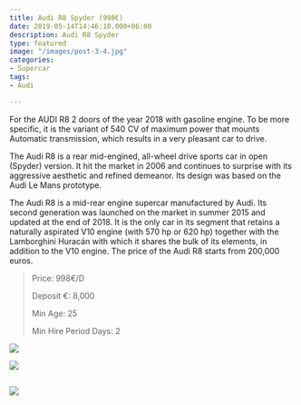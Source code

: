 ```yaml
---
title: Audi R8 Spyder (998€)
date: 2019-05-14T14:46:10.000+06:00
description: Audi R8 Spyder
type: featured
image: "/images/post-3-4.jpg"
categories:
- Supercar
tags:
- Audi

---
```

For the AUDI R8 2 doors of the year 2018 with gasoline engine. To be more specific, it is the variant of 540 CV of maximum power that mounts Automatic transmission, which results in a very pleasant car to drive.

The Audi R8 is a rear mid-engined, all-wheel drive sports car in open (Spyder) version. It hit the market in 2006 and continues to surprise with its aggressive aesthetic and refined demeanor. Its design was based on the Audi Le Mans prototype.

The Audi R8 is a mid-rear engine supercar manufactured by Audi. Its second generation was launched on the market in summer 2015 and updated at the end of 2018. It is the only car in its segment that retains a naturally aspirated V10 engine (with 570 hp or 620 hp) together with the Lamborghini Huracán with which it shares the bulk of its elements, in addition to the V10 engine. The price of the Audi R8 starts from 200,000 euros.

> Price: 998€/D
>
> Deposit €: 8,000
>
> Min Age: 25
>
> Min Hire Period Days: 2

![](/images/audi-r8-11-1.jpg)

![](/images/audi-r8-12.jpg)

## 

[![](/images/boton.png)](/contact)